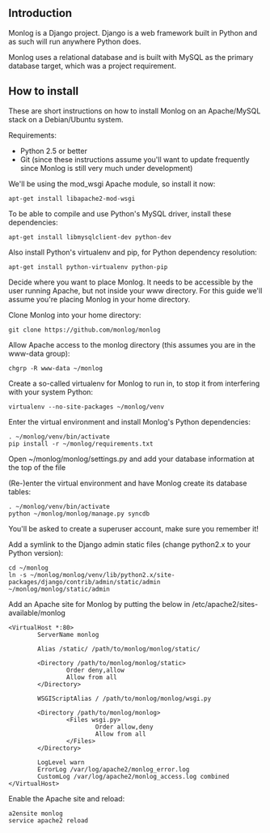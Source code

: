 Introduction
------------
Monlog is a Django project. Django is a web framework built in Python and as such will run anywhere Python does.

Monlog uses a relational database and is built with MySQL as the primary database target, which was a project requirement.

How to install
--------------
These are short instructions on how to install Monlog on an Apache/MySQL stack on a Debian/Ubuntu system.

Requirements:
* Python 2.5 or better
* Git (since these instructions assume you'll want to update frequently since Monlog is still very much under development)

We'll be using the mod_wsgi Apache module, so install it now:

    apt-get install libapache2-mod-wsgi

To be able to compile and use Python's MySQL driver, install these dependencies:

    apt-get install libmysqlclient-dev python-dev

Also install Python's virtualenv and pip, for Python dependency resolution:

    apt-get install python-virtualenv python-pip

Decide where you want to place Monlog. It needs to be accessible by the user running Apache, but not inside your www directory. For this guide we'll assume you're placing Monlog in your home directory.

Clone Monlog into your home directory:

    git clone https://github.com/monlog/monlog

Allow Apache access to the monlog directory (this assumes you are in the www-data group):

    chgrp -R www-data ~/monlog

Create a so-called virtualenv for Monlog to run in, to stop it from interfering with your system Python:

    virtualenv --no-site-packages ~/monlog/venv

Enter the virtual environment and install Monlog's Python dependencies:

    . ~/monlog/venv/bin/activate
    pip install -r ~/monlog/requirements.txt

Open ~/monlog/monlog/settings.py and add your database information at the top of the file

(Re-)enter the virtual environment and have Monlog create its database tables:

    . ~/monlog/venv/bin/activate
    python ~/monlog/monlog/manage.py syncdb

You'll be asked to create a superuser account, make sure you remember it!

Add a symlink to the Django admin static files (change python2.x to your Python version):

    cd ~/monlog
    ln -s ~/monlog/monlog/venv/lib/python2.x/site-packages/django/contrib/admin/static/admin ~/monlog/monlog/static/admin

Add an Apache site for Monlog by putting the below in /etc/apache2/sites-available/monlog

    <VirtualHost *:80>
            ServerName monlog

            Alias /static/ /path/to/monlog/monlog/static/

            <Directory /path/to/monlog/monlog/static>
                    Order deny,allow
                    Allow from all
            </Directory>

            WSGIScriptAlias / /path/to/monlog/monlog/wsgi.py

            <Directory /path/to/monlog/monlog>
                    <Files wsgi.py>
                            Order allow,deny
                            Allow from all
                    </Files>
            </Directory>

            LogLevel warn
            ErrorLog /var/log/apache2/monlog_error.log
            CustomLog /var/log/apache2/monlog_access.log combined
    </VirtualHost>

Enable the Apache site and reload:

    a2ensite monlog
    service apache2 reload
